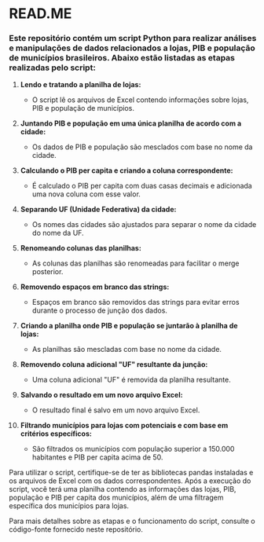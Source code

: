 # **READ.ME**

### Este repositório contém um script Python para realizar análises e manipulações de dados relacionados a lojas, PIB e população de municípios brasileiros. Abaixo estão listadas as etapas realizadas pelo script:


1. **Lendo e tratando a planilha de lojas:**
   - O script lê os arquivos de Excel contendo informações sobre lojas, PIB e população de municípios.

2. **Juntando PIB e população em uma única planilha de acordo com a cidade:**
   - Os dados de PIB e população são mesclados com base no nome da cidade.

3. **Calculando o PIB per capita e criando a coluna correspondente:**
   - É calculado o PIB per capita com duas casas decimais e adicionada uma nova coluna com esse valor.

4. **Separando UF (Unidade Federativa) da cidade:**
   - Os nomes das cidades são ajustados para separar o nome da cidade do nome da UF.

5. **Renomeando colunas das planilhas:**
   - As colunas das planilhas são renomeadas para facilitar o merge posterior.

6. **Removendo espaços em branco das strings:**
   - Espaços em branco são removidos das strings para evitar erros durante o processo de junção dos dados.

7. **Criando a planilha onde PIB e população se juntarão à planilha de lojas:**
   - As planilhas são mescladas com base no nome da cidade.

8. **Removendo coluna adicional "UF" resultante da junção:**
   - Uma coluna adicional "UF" é removida da planilha resultante.

9. **Salvando o resultado em um novo arquivo Excel:**
   - O resultado final é salvo em um novo arquivo Excel.

10. **Filtrando municípios para lojas com potenciais e com base em critérios específicos:**
    - São filtrados os municípios com população superior a 150.000 habitantes e PIB per capita acima de 50.

Para utilizar o script, certifique-se de ter as bibliotecas pandas instaladas e os arquivos de Excel com os dados correspondentes. Após a execução do script, você terá uma planilha contendo as informações das lojas, PIB, população e PIB per capita dos municípios, além de uma filtragem específica dos municípios para lojas.

Para mais detalhes sobre as etapas e o funcionamento do script, consulte o código-fonte fornecido neste repositório.
